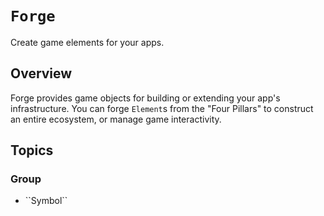 # ``Forge``

Create game elements for your apps.

## Overview

Forge provides game objects for building or extending your app's infrastructure.
You can forge ``Element``s from the "Four Pillars" to construct an entire
ecosystem, or manage game interactivity.

## Topics

### <!--@START_MENU_TOKEN@-->Group<!--@END_MENU_TOKEN@-->

- <!--@START_MENU_TOKEN@-->``Symbol``<!--@END_MENU_TOKEN@-->
